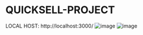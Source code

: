 # QUICKSELL-PROJECT
LOCAL HOST:  http://localhost:3000/
![image](https://github.com/muskanniaj/QUICKSELL-PROJECT/assets/76955357/b20d44c4-bfe2-40f0-9587-95d9d8475b13)
![image](https://github.com/muskanniaj/QUICKSELL-PROJECT/assets/76955357/83f4c563-9617-4cec-9c88-78718ac95037)

